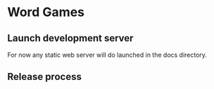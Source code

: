 # Word Games



## Launch development server

For now any static web server will do launched in the docs directory.

## Release process

